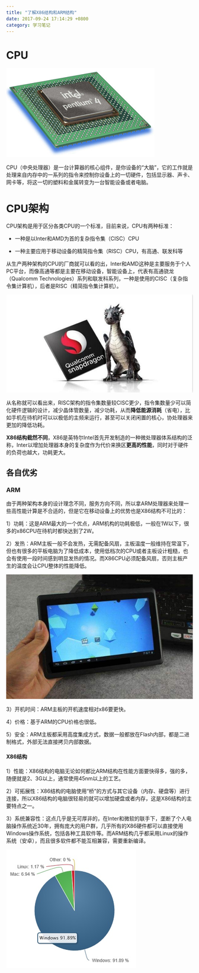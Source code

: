 ```yaml
---
title: "了解X86结构和ARM结构"
date: 2017-09-24 17:14:29 +0800
category: 学习笔记
---
```


# CPU

![](/pics/2017/09/2402.jpg)

CPU（中央处理器）是一台计算器的核心组件，是你设备的“大脑”，它的工作就是处理来自内存中的一系列的指令来控制你设备上的一切硬件，包括显示器、声卡、网卡等，将这一切的塑料和金属转变为一台智能设备或者电脑。

# CPU架构

CPU架构是用于区分各类CPU的一个标准，目前来说，CPU有两种标准：

- 一种是以Inter和AMD为首的复杂指令集（CISC）CPU

- 一种主要应用于移动设备的精简指令集（RISC）CPU，有高通、联发科等


从生产两种架构的CPU的厂商就可以看的出，Inter和AMD这种是主要服务于个人PC平台，而像高通等都是主要在移动设备，智能设备上，代表有高通骁龙（Qualcomm Technologies）系列和联发科系列，一种是使用的CISC（复杂指令集计算机），后者是RISC（精简指令集计算机）。


![](/pics/2017/09/2403.jpg)


从名称就可以看出来，RISC架构的指令集数量较CISC更少，指令集数量少可以简化硬件逻辑的设计，减少晶体管数量，减少功耗，从而**降低能源消耗**（省电），比如手机在待机时可以以极低的主频来运行，甚至可以关闭闲置的核心，协处理器来更加的降低功耗。

**X86结构截然不同**，X86是英特尔Intel首先开发制造的一种微处理器体系结构的泛称，Inter以增加处理器本身的复杂度作为代价来换区**更高的性能**，同时对于硬件的负荷也越大，功耗更大。

## 各自优劣

### ARM

由于两种架构本身的设计理念不同，服务方向不同，所以拿ARM处理器来处理一些高性能计算是不合适的，但是它在移动设备上的优势也是X86结构不可比的：

1）功耗：这是ARM最大的一个优点，ARM机构的功耗极低，一般在1W以下，很多的x86CPU在待机时都快达到了2W。

2）发热：ARM主板一般不会发热，无需配备风扇，主板温度一般维持在常温下，但也有很多的平板电脑为了降低成本，使用低档次的CPU或者主板设计粗糙，也会有使用一段时间感到明显发热的情况。而X86CPU必须配备风扇，否则主板产生的温度会让CPU整体的性能降低。

![](/pics/2017/09/2404.jpg)

3）开机时间：ARM主板的开机速度相对x86要更快。

4）价格：基于ARM的CPU价格也很低。

5）安全：ARM主板都采用高度集成方式，数据一般都放在Flash内部，都是二进制格式，外部无法直接拷贝内部数据。

#### X86结构

1）性能：X86结构的电脑无论如何都比ARM结构在性能方面要快得多，强的多，随便就是2、3G以上，通常使用45nm以上的工艺。

2）可拓展性：X86结构的电脑使用“桥”的方式与其它设备（内存、硬盘等）进行连接，所以X86结构的电脑很轻易的就可以增加硬盘或者内存，这是X86结构的主要特点之一。

3）系统兼容性：这点几乎是无可厚非的，在Inter和微软的联手下，垄断了个人电脑操作系统近30年，拥有庞大的用户群，几乎所有的X86硬件都可以直接使用Windows操作系统，包括各种工具软件等。而ARM结构几乎都采用Linux的操作系统（安卓），而且很多软件都不能互相兼容，需要重新编译。


![](/pics/2017/09/2401.jpg)



